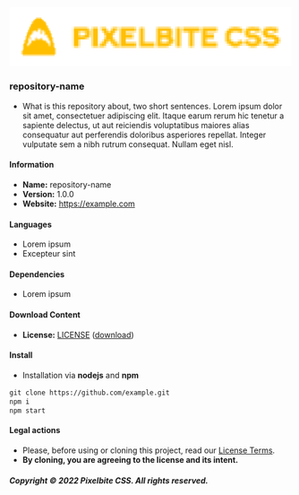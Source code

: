 ![image](https://raw.githubusercontent.com/Pixelbite-CSS/.github/main/banner-yellow.png)

### repository-name
 - What is this repository about, two short sentences. Lorem ipsum dolor sit amet, consectetuer adipiscing elit. Itaque earum rerum hic tenetur a sapiente delectus, ut aut reiciendis voluptatibus maiores alias consequatur aut perferendis doloribus asperiores repellat. Integer vulputate sem a nibh rutrum consequat. Nullam eget nisl.

#### Information
 - **Name:** repository-name
 - **Version:** 1.0.0
 - **Website:** https://example.com

#### Languages
 - Lorem ipsum
 - Excepteur sint

#### Dependencies
 - Lorem ipsum

#### Download Content
 - **License:** [LICENSE](https://github.com/Pixelbite-CSS/template/blob/main/LICENSE) ([download](https://raw.githubusercontent.com/Pixelbite-CSS/template/main/LICENSE))

#### Install
 - Installation via **nodejs** and **npm**
```
git clone https://github.com/example.git
npm i
npm start
```
#### Legal actions
 - Please, before using or cloning this project, read our [License Terms](https://github.com/Pixelbite-CSS/template/blob/main/LICENSE).
 - **By cloning, you are agreeing to the license and its intent.**

##### Copyright © 2022 Pixelbite CSS. All rights reserved.
